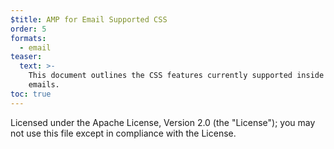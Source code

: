 ```yaml
---
$title: AMP for Email Supported CSS
order: 5
formats:
  - email
teaser:
  text: >-
    This document outlines the CSS features currently supported inside AMP
    emails.
toc: true
---
```


Licensed under the Apache License, Version 2.0 (the "License");
you may not use this file except in compliance with the License.
